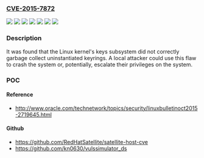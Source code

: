 ### [CVE-2015-7872](https://cve.mitre.org/cgi-bin/cvename.cgi?name=CVE-2015-7872)
![](https://img.shields.io/static/v1?label=Product&message=Red%20Hat%20Enterprise%20Linux%206&color=blue)
![](https://img.shields.io/static/v1?label=Product&message=Red%20Hat%20Enterprise%20Linux%207&color=blue)
![](https://img.shields.io/static/v1?label=Product&message=Red%20Hat%20Enterprise%20MRG%202&color=blue)
![](https://img.shields.io/static/v1?label=Version&message=!%200%3A2.6.32-573.12.1.el6%20&color=brighgreen)
![](https://img.shields.io/static/v1?label=Version&message=!%200%3A3.10.0-327.10.1.rt56.211.el7_2%20&color=brighgreen)
![](https://img.shields.io/static/v1?label=Version&message=!%201%3A3.10.0-327.rt56.171.el6rt%20&color=brighgreen)
![](https://img.shields.io/static/v1?label=Vulnerability&message=Missing%20Initialization%20of%20a%20Variable&color=brighgreen)

### Description

It was found that the Linux kernel's keys subsystem did not correctly garbage collect uninstantiated keyrings. A local attacker could use this flaw to crash the system or, potentially, escalate their privileges on the system.

### POC

#### Reference
- http://www.oracle.com/technetwork/topics/security/linuxbulletinoct2015-2719645.html

#### Github
- https://github.com/RedHatSatellite/satellite-host-cve
- https://github.com/kn0630/vulssimulator_ds

